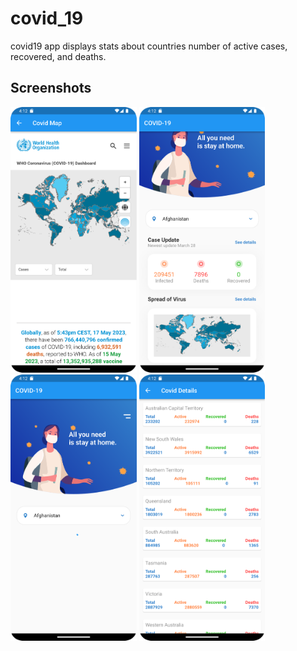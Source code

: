 # covid_19

covid19 app displays stats about countries number of active cases, recovered, and deaths.

## Screenshots

 <div style="float: left;">
  <img src="screenshots/Screenshot_20230520_161359.png" width=40% height=40% />
  <img src="screenshots/Screenshot_20230520_161419.png"  width=40% height=40% /> 
  <img src="screenshots/Screenshot_20230520_161423.png"  width=40% height=40% />
  <img src="screenshots/Screenshot_20230520_161430.png"  width=40% height=40% />
</div>
